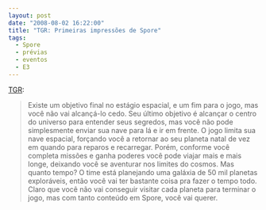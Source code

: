 ```yaml
---
layout: post
date: "2008-08-02 16:22:00"
title: "TGR: Primeiras impressões de Spore"
tags:
  - Spore
  - prévias
  - eventos
  - E3
---
```


[TGR](http://www.thegamereviews.com/articlenav-680-page-2.html):

> Existe um objetivo final no estágio espacial, e um fim para o jogo, mas você não vai alcançá-lo cedo. Seu último objetivo é alcançar o centro do universo para entender seus segredos, mas você não pode simplesmente enviar sua nave para lá e ir em frente. O jogo limita sua nave espacial, forçando você a retornar ao seu planeta natal de vez em quando para reparos e recarregar. Porém, conforme você completa missões e ganha poderes você pode viajar mais e mais longe, deixando você se aventurar nos limites do cosmos.  Mas quanto tempo? O time está planejando uma galáxia de 50 mil planetas exploráveis, então você vai ter bastante coisa pra fazer o tempo todo. Claro que você não vai conseguir visitar cada planeta para terminar o jogo, mas com tanto conteúdo em Spore, você vai querer.
